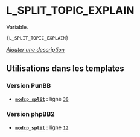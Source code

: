 # L_SPLIT_TOPIC_EXPLAIN


Variable.

```html
{L_SPLIT_TOPIC_EXPLAIN}
```

[*Ajouter une description*](https://fa-tvars.appspot.com/var/L_SPLIT_TOPIC_EXPLAIN)

## Utilisations dans les templates

### Version PunBB
* __[`modcp_split`](../tpl/var/punbb/modcp_split.md#readme) :__ ligne [`30`](../tpl/src/punbb/modcp_split.tpl#L30)

### Version phpBB2
* __[`modcp_split`](../tpl/var/subsilver/modcp_split.md#readme) :__ ligne [`12`](../tpl/src/subsilver/modcp_split.tpl#L12)
